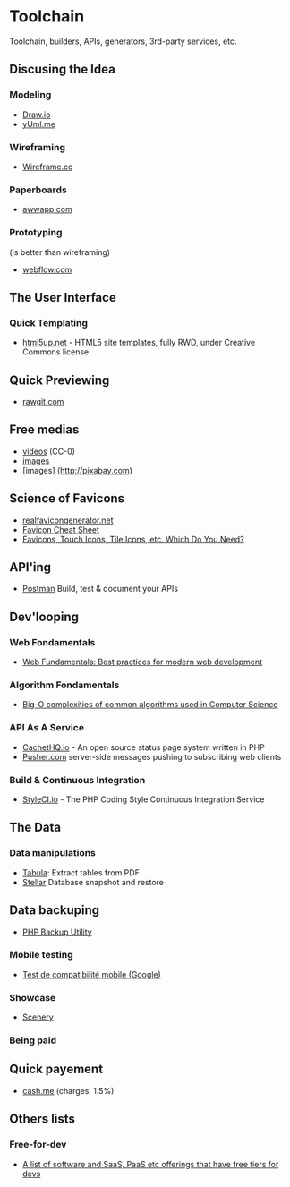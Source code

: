 # Toolchain

Toolchain, builders, APIs, generators, 3rd-party services, etc. 

## Discusing the Idea

### Modeling

- [Draw.io](https://www.draw.io/)
- [yUml.me](http://yuml.me/)

### Wireframing

- [Wireframe.cc](https://wireframe.cc)

### Paperboards

- [awwapp.com](https://awwapp.com/)

### Prototyping

(is better than wireframing)

- [webflow.com](https://webflow.com)

## The User Interface
 
### Quick Templating

- [html5up.net](http://html5up.net/) - HTML5 site templates, fully RWD, under Creative Commons license

## Quick Previewing

- [rawgit.com](https://rawgit.com)

## Free medias

- [videos](https://videos.pexels.com) (CC-0)
- [images](http://www.pexels.com/)
- [images] (http://pixabay.com)

## Science of Favicons

- [realfavicongenerator.net](http://realfavicongenerator.net)
- [Favicon Cheat Sheet](https://github.com/audreyr/favicon-cheat-sheet)
- [Favicons, Touch Icons, Tile Icons, etc. Which Do You Need?](https://css-tricks.com/favicon-quiz/)

## API'ing

- [Postman](https://www.getpostman.com/) Build, test & document your APIs

## Dev'looping

### Web Fondamentals

- [Web Fundamentals: Best practices for modern web development](https://developers.google.com/web/fundamentals/)

### Algorithm Fondamentals

- [Big-O complexities of common algorithms used in Computer Science](http://bigocheatsheet.com/)

### API As A Service

- [CachetHQ.io](https://github.com/cachethq/Cachet) - An open source status page system written in PHP
- [Pusher.com](https://pusher.com) server-side messages pushing to subscribing web clients

### Build & Continuous Integration 

- [StyleCI.io](https://styleci.io) - The PHP Coding Style Continuous Integration Service

## The Data

### Data manipulations

- [Tabula](http://tabula.technology/): Extract tables from PDF
- [Stellar](https://github.com/fastmonkeys/stellar) Database snapshot and restore

## Data backuping

- [PHP Backup Utility](http://phpbu.de)

### Mobile testing

- [Test de compatibilité mobile (Google)](https://www.google.com/webmasters/tools/mobile-friendly/?url=i-like-it.fr)

### Showcase

- [Scenery](https://www.getscenery.com/)

### Being paid

## Quick payement

- [cash.me](https://cash.me) (charges: 1.5%)

## Others lists

### Free-for-dev

- [A list of software and SaaS, PaaS etc offerings that have free tiers for devs](https://github.com/ripienaar/free-for-dev) 
